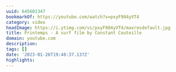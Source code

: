 ```yaml
---
uuid: 645601347
bookmarkOf: https://youtube.com/watch?v=pxyF984yVT4
category: video
headImage: https://i.ytimg.com/vi/pxyF984yVT4/maxresdefault.jpg
title: Printemps - A surf film by Constant Couteille
domain: youtube.com
description: 
tags: []
date: '2023-01-26T19:48:37.137Z'
highlights: 
---
```




